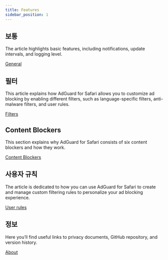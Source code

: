 ```yaml
---
title: Features
sidebar_position: 1
---
```


## 보통

The article highlights basic features, including notifications, update intervals, and logging level.

[General](adguard-for-safari/features/general.md)

## 필터

This article explains how AdGuard for Safari allows you to customize ad blocking by enabling different filters, such as language-specific filters, anti-malware filters, and user rules.

[Filters](/adguard-for-safari/features/filters.md)

## Content Blockers

This section explains why AdGuard for Safari consists of six content blockers and how they work.

[Content Blockers](/adguard-for-safari/features/content-blockers/content-blockers.md)

## 사용자 규칙

The article is dedicated to how you can use AdGuard for Safari to create and manage custom filtering rules to personalize your ad blocking experience.

[User rules](/adguard-for-safari/features/rules.md)

## 정보

Here you’ll find useful links to privacy documents, GitHub repository, and version history.

[About](/adguard-for-safari/features/about.md)
